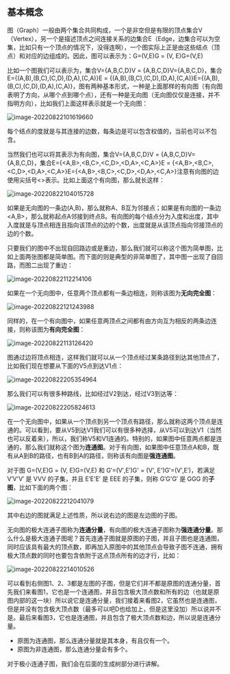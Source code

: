 ## 基本概念

图（Graph）一般由两个集合共同构成，一个是非空但是有限的顶点集合V（Vertex），另一个是描述顶点之间连接关系的边集合E（Edge，边集合可以为空集，比如只有一个顶点的情况下，没得连啊），一个图实际上正是由这些结点（顶点）和对应的边组成的。因此，图可以表示为：G=(V,E)G = (V, E)G=(V,E)

比如一个图我们可以表示为，集合V={A,B,C,D}V = \{A,B,C,D\}V={A,B,C,D}，集合E={(A,B),(B,C),(C,D),(D,A),(C,A)}E = \{(A,B),(B,C),(C,D),(D,A),(C,A)\}E={(A,B),(B,C),(C,D),(D,A),(C,A)}，图有两种基本形式，一种是上面那样的有向图（有向图表明了方向，从哪个点到哪个点），还有一种是无向图（无向图仅仅是连接，并不指明方向），比如我们上面这样表示就是一个无向图：

![image-20220822101619660](https://image.itbaima.cn/markdown/2022/08/22/nqjEmh5YyJlkFZQ.png)

每个结点的度就是与其连接的边数，每条边是可以包含权值的，当前也可以不包含。

当然我们也可以将其表示为有向图，集合V={A,B,C,D}V = \{A,B,C,D\}V={A,B,C,D}，集合E={<A,B>,<B,C>,<C,D>,<D,A>,<C,A>}E = \{<A,B>,<B,C>,<C,D>,<D,A>,<C,A>\}E={<A,B>,<B,C>,<C,D>,<D,A>,<C,A>}注意有向图的边使用尖括号<>表示。比如上面这个有向图，那么就长这样：

![image-20220822104015728](https://image.itbaima.cn/markdown/2022/08/22/V9BuJt72QH5SEb3.png)

如果是无向图的一条边(A,B)，那么就称A、B互为邻接点；如果是有向图的一条边<A,B>，那么就称起点A邻接到终点B。有向图的每个结点分为入度和出度，其中入度就是与顶点相连且指向该顶点的边的个数，出度就是从该顶点指向邻接顶点的边的个数。

只要我们的图中不出现自回路边或是重边，那么我们就可以称这个图为简单图，比如上面两张图都是简单图。而下面的则是典型的非简单图了，其中图一出现了自回路，而图二出现了重边：

![image-20220822112214106](https://image.itbaima.cn/markdown/2022/08/22/JSr2lIKfZ7X9OeR.png)

如果在一个无向图中，任意两个顶点都有一条边相连，则称该图为**无向完全图**：

![image-20220822121243988](https://image.itbaima.cn/markdown/2022/08/22/G6tJfjZpaNsx5gE.png)

同样的，在一个有向图中，如果任意两顶点之间都有由方向互为相反的两条边连接，则称该图为**有向完全图**：

![image-20220822113126420](https://image.itbaima.cn/markdown/2022/08/22/obs24zGhCKmS6Fu.png)

图通过边将顶点相连，这样我们就可以从一个顶点经过某条路径到达其他顶点了，比如我们现在想要从下面的V5点到达V1点：

![image-20220822205354964](https://image.itbaima.cn/markdown/2022/08/22/1hTPvxCscLg2SKy.png)

那么我们可以有很多种路线，比如经过V2到达，经过V3到达等：

![image-20220822205824613](https://image.itbaima.cn/markdown/2022/08/22/dsMRoAJiBxVCTju.png)

在一个无向图中，如果从一个顶点到另一个顶点有路径，那么就称这两个顶点是连通的。可以看到，要从V5到达V1我们可以有很多种选择，从V5可以到达V1（当然也可以反着来），所以，我们称V5和V1连通的。特别的，如果图中任意两点都是连通的，那么我们就称这个图为**连通图**。对于有向图，如果图中任意顶点A和B，既有从A到B的路径，也有B到A的路径，则称该有向图是**强连通图**。

对于图 G=(V,E)G = (V, E)G=(V,E) 和 G′=(V′,E′)G' = (V', E')G′=(V′,E′)，若满足 V′V'V′ 是 VVV 的子集，并且 E′E'E′ 是 EEE 的子集，则称 G′G'G′ 是 GGG 的**子图**，比如下面的两个图：

![image-20220822212041079](https://image.itbaima.cn/markdown/2022/08/22/5hLlIVNf1o4BRuM.png)

其中右边的图就满足上述性质，所以说右边的图是左边图的子图。

无向图的极大连通子图称为**连通分量**，有向图的极大连通子图称为**强连通分量**。那么什么是极大连通子图呢？首先连通子图就是原图的子图，并且子图也是连通图，同时应该具有最大的顶点数，即再加入原图中的其他顶点会导致子图不连通，拥有极大顶点数的同时也要包含依附于这点顶点所有的边才行，比如：

![image-20220822214010526](https://image.itbaima.cn/markdown/2022/08/22/jlUfrcTXNPYGvOR.png)

可以看到右侧图1、2、3都是左图的子图，但是它们并不都是原图的连通分量，首先我们来看图1，它也是一个连通图，并且包含极大顶点数和所有的边（也就是原图内部的这一块）所以说它是连通分量，我们接着来看图2，它虽然也是连通图，但是并没有包含极大顶点数（最多可以吧D也给加上，但是这里没加）所以说并不是。最后来看图3，它也是连通图，并且包含了极大顶点数和边，所以说是连通分量。

- 原图为连通图，那么连通分量就是其本身，有且仅有一个。
- 原图为非连通图，那么连通分量会有多个。

对于极小连通子图，我们会在后面的生成树部分进行讲解。



